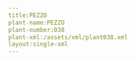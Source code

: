```yaml
---
title:PEZZO
plant-name:PEZZO
plant-number:038
plant-xml:/assets/xml/plant038.xml
layout:single-xml
---
```


